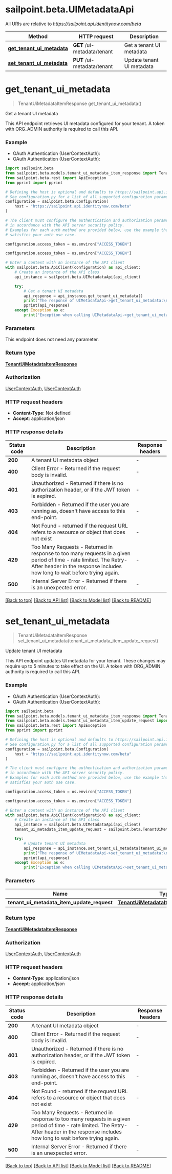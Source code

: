 # sailpoint.beta.UIMetadataApi

All URIs are relative to *https://sailpoint.api.identitynow.com/beta*

Method | HTTP request | Description
------------- | ------------- | -------------
[**get_tenant_ui_metadata**](UIMetadataApi.md#get_tenant_ui_metadata) | **GET** /ui-metadata/tenant | Get a tenant UI metadata
[**set_tenant_ui_metadata**](UIMetadataApi.md#set_tenant_ui_metadata) | **PUT** /ui-metadata/tenant | Update tenant UI metadata


# **get_tenant_ui_metadata**
> TenantUiMetadataItemResponse get_tenant_ui_metadata()

Get a tenant UI metadata

This API endpoint retrieves UI metadata configured for your tenant. A token with ORG_ADMIN authority is required to call this API.

### Example

* OAuth Authentication (UserContextAuth):
* OAuth Authentication (UserContextAuth):

```python
import sailpoint.beta
from sailpoint.beta.models.tenant_ui_metadata_item_response import TenantUiMetadataItemResponse
from sailpoint.beta.rest import ApiException
from pprint import pprint

# Defining the host is optional and defaults to https://sailpoint.api.identitynow.com/beta
# See configuration.py for a list of all supported configuration parameters.
configuration = sailpoint.beta.Configuration(
    host = "https://sailpoint.api.identitynow.com/beta"
)

# The client must configure the authentication and authorization parameters
# in accordance with the API server security policy.
# Examples for each auth method are provided below, use the example that
# satisfies your auth use case.

configuration.access_token = os.environ["ACCESS_TOKEN"]

configuration.access_token = os.environ["ACCESS_TOKEN"]

# Enter a context with an instance of the API client
with sailpoint.beta.ApiClient(configuration) as api_client:
    # Create an instance of the API class
    api_instance = sailpoint.beta.UIMetadataApi(api_client)

    try:
        # Get a tenant UI metadata
        api_response = api_instance.get_tenant_ui_metadata()
        print("The response of UIMetadataApi->get_tenant_ui_metadata:\n")
        pprint(api_response)
    except Exception as e:
        print("Exception when calling UIMetadataApi->get_tenant_ui_metadata: %s\n" % e)
```



### Parameters

This endpoint does not need any parameter.

### Return type

[**TenantUiMetadataItemResponse**](TenantUiMetadataItemResponse.md)

### Authorization

[UserContextAuth](../README.md#UserContextAuth), [UserContextAuth](../README.md#UserContextAuth)

### HTTP request headers

 - **Content-Type**: Not defined
 - **Accept**: application/json

### HTTP response details

| Status code | Description | Response headers |
|-------------|-------------|------------------|
**200** | A tenant UI metadata object |  -  |
**400** | Client Error - Returned if the request body is invalid. |  -  |
**401** | Unauthorized - Returned if there is no authorization header, or if the JWT token is expired. |  -  |
**403** | Forbidden - Returned if the user you are running as, doesn&#39;t have access to this end-point. |  -  |
**404** | Not Found - returned if the request URL refers to a resource or object that does not exist |  -  |
**429** | Too Many Requests - Returned in response to too many requests in a given period of time - rate limited. The Retry-After header in the response includes how long to wait before trying again. |  -  |
**500** | Internal Server Error - Returned if there is an unexpected error. |  -  |

[[Back to top]](#) [[Back to API list]](../README.md#documentation-for-api-endpoints) [[Back to Model list]](../README.md#documentation-for-models) [[Back to README]](../README.md)

# **set_tenant_ui_metadata**
> TenantUiMetadataItemResponse set_tenant_ui_metadata(tenant_ui_metadata_item_update_request)

Update tenant UI metadata

This API endpoint updates UI metadata for your tenant. These changes may require up to 5 minutes to take effect on the UI. A token with ORG_ADMIN authority is required to call this API.

### Example

* OAuth Authentication (UserContextAuth):
* OAuth Authentication (UserContextAuth):

```python
import sailpoint.beta
from sailpoint.beta.models.tenant_ui_metadata_item_response import TenantUiMetadataItemResponse
from sailpoint.beta.models.tenant_ui_metadata_item_update_request import TenantUiMetadataItemUpdateRequest
from sailpoint.beta.rest import ApiException
from pprint import pprint

# Defining the host is optional and defaults to https://sailpoint.api.identitynow.com/beta
# See configuration.py for a list of all supported configuration parameters.
configuration = sailpoint.beta.Configuration(
    host = "https://sailpoint.api.identitynow.com/beta"
)

# The client must configure the authentication and authorization parameters
# in accordance with the API server security policy.
# Examples for each auth method are provided below, use the example that
# satisfies your auth use case.

configuration.access_token = os.environ["ACCESS_TOKEN"]

configuration.access_token = os.environ["ACCESS_TOKEN"]

# Enter a context with an instance of the API client
with sailpoint.beta.ApiClient(configuration) as api_client:
    # Create an instance of the API class
    api_instance = sailpoint.beta.UIMetadataApi(api_client)
    tenant_ui_metadata_item_update_request = sailpoint.beta.TenantUiMetadataItemUpdateRequest() # TenantUiMetadataItemUpdateRequest | 

    try:
        # Update tenant UI metadata
        api_response = api_instance.set_tenant_ui_metadata(tenant_ui_metadata_item_update_request)
        print("The response of UIMetadataApi->set_tenant_ui_metadata:\n")
        pprint(api_response)
    except Exception as e:
        print("Exception when calling UIMetadataApi->set_tenant_ui_metadata: %s\n" % e)
```



### Parameters


Name | Type | Description  | Notes
------------- | ------------- | ------------- | -------------
 **tenant_ui_metadata_item_update_request** | [**TenantUiMetadataItemUpdateRequest**](TenantUiMetadataItemUpdateRequest.md)|  | 

### Return type

[**TenantUiMetadataItemResponse**](TenantUiMetadataItemResponse.md)

### Authorization

[UserContextAuth](../README.md#UserContextAuth), [UserContextAuth](../README.md#UserContextAuth)

### HTTP request headers

 - **Content-Type**: application/json
 - **Accept**: application/json

### HTTP response details

| Status code | Description | Response headers |
|-------------|-------------|------------------|
**200** | A tenant UI metadata object |  -  |
**400** | Client Error - Returned if the request body is invalid. |  -  |
**401** | Unauthorized - Returned if there is no authorization header, or if the JWT token is expired. |  -  |
**403** | Forbidden - Returned if the user you are running as, doesn&#39;t have access to this end-point. |  -  |
**404** | Not Found - returned if the request URL refers to a resource or object that does not exist |  -  |
**429** | Too Many Requests - Returned in response to too many requests in a given period of time - rate limited. The Retry-After header in the response includes how long to wait before trying again. |  -  |
**500** | Internal Server Error - Returned if there is an unexpected error. |  -  |

[[Back to top]](#) [[Back to API list]](../README.md#documentation-for-api-endpoints) [[Back to Model list]](../README.md#documentation-for-models) [[Back to README]](../README.md)


